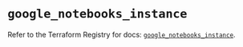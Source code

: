 # `google_notebooks_instance`

Refer to the Terraform Registry for docs: [`google_notebooks_instance`](https://registry.terraform.io/providers/hashicorp/google-beta/6.8.0/docs/resources/google_notebooks_instance).
